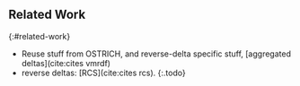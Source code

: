 ## Related Work
{:#related-work}

* Reuse stuff from OSTRICH, and reverse-delta specific stuff, [aggregated deltas](cite:cites vmrdf)
* reverse deltas: [RCS](cite:cites rcs).
{:.todo}
